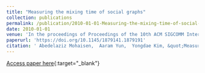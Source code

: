 ```yaml
---
title: "Measuring the mixing time of social graphs"
collection: publications
permalink: /publication/2010-01-01-Measuring-the-mixing-time-of-social-graphs
date: 2010-01-01
venue: 'In the proceedings of Proceedings of the 10th ACM SIGCOMM Internet Measurement Conference, IMC 2010, Melbourne, Australia - November 1-3, 2010'
paperurl: 'https://doi.org/10.1145/1879141.1879191'
citation: ' Abedelaziz Mohaisen,  Aaram Yun,  Yongdae Kim, &quot;Measuring the mixing time of social graphs.&quot; In the proceedings of Proceedings of the 10th ACM SIGCOMM Internet Measurement Conference, IMC 2010, Melbourne, Australia - November 1-3, 2010, 2010.'
---
```

[Access paper here](https://doi.org/10.1145/1879141.1879191){:target="_blank"}
